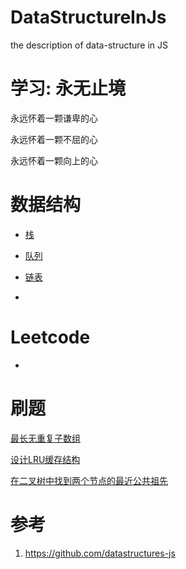 # DataStructureInJs
the description of data-structure in JS

# 学习: 永无止境

永远怀着一颗谦卑的心

永远怀着一颗不屈的心

永远怀着一颗向上的心

# 数据结构

* [栈]()

* [队列]()

* [链表]()

* []()

# Leetcode

* []()


# 刷题

[最长无重复子数组](https://github.com/YeahDreamItPossible/DataStructureInJs/blob/main/Algorithm/newcoder/%E6%9C%80%E9%95%BF%E6%97%A0%E9%87%8D%E5%A4%8D%E5%AD%90%E6%95%B0%E7%BB%84.md)

[设计LRU缓存结构](https://github.com/YeahDreamItPossible/DataStructureInJs/blob/main/Algorithm/newcoder/%E8%AE%BE%E8%AE%A1LRU%E7%BC%93%E5%AD%98%E7%BB%93%E6%9E%84.md)

[在二叉树中找到两个节点的最近公共祖先](https://github.com/YeahDreamItPossible/DataStructureInJs/blob/main/Algorithm/newcoder/%E5%9C%A8%E4%BA%8C%E5%8F%89%E6%A0%91%E4%B8%AD%E6%89%BE%E5%88%B0%E4%B8%A4%E4%B8%AA%E8%8A%82%E7%82%B9%E7%9A%84%E6%9C%80%E8%BF%91%E5%85%AC%E5%85%B1%E7%A5%96%E5%85%88.md)

# 参考

1. https://github.com/datastructures-js